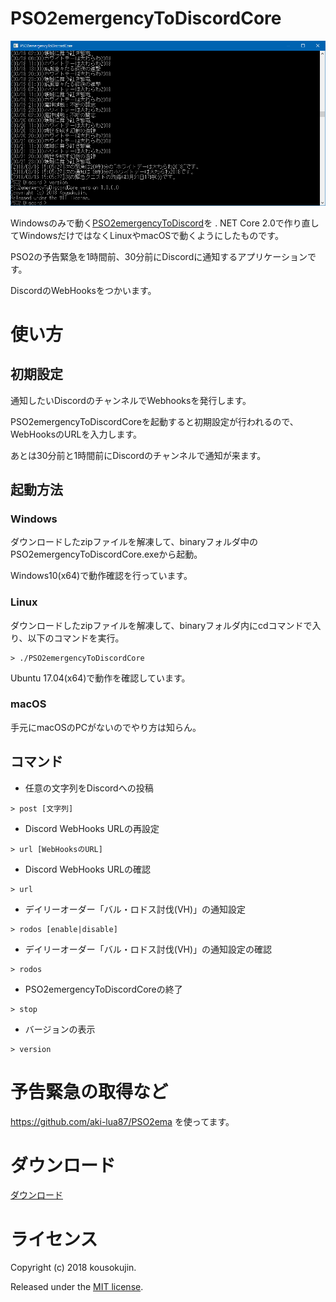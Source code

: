 # PSO2emergencyToDiscordCore
![screenshot](https://raw.githubusercontent.com/kousokujin/PSO2emergencyToDiscordCore/master/screenshot.png)

Windowsのみで動く[PSO2emergencyToDiscord](https://github.com/kousokujin/PSO2emergencyToDiscord)を . NET Core 2.0で作り直してWindowsだけではなくLinuxやmacOSで動くようにしたものです。

PSO2の予告緊急を1時間前、30分前にDiscordに通知するアプリケーションです。

DiscordのWebHooksをつかいます。

# 使い方
## 初期設定
通知したいDiscordのチャンネルでWebhooksを発行します。

PSO2emergencyToDiscordCoreを起動すると初期設定が行われるので、WebHooksのURLを入力します。

あとは30分前と1時間前にDiscordのチャンネルで通知が来ます。

## 起動方法
### Windows

ダウンロードしたzipファイルを解凍して、binaryフォルダ中のPSO2emergencyToDiscordCore.exeから起動。

Windows10(x64)で動作確認を行っています。

### Linux

ダウンロードしたzipファイルを解凍して、binaryフォルダ内にcdコマンドで入り、以下のコマンドを実行。
```Shell
> ./PSO2emergencyToDiscordCore
```

Ubuntu 17.04(x64)で動作を確認しています。


### macOS

手元にmacOSのPCがないのでやり方は知らん。

## コマンド
* 任意の文字列をDiscordへの投稿
```Shell
> post [文字列]
```

* Discord WebHooks URLの再設定
```Shell
> url [WebHooksのURL]
```

* Discord WebHooks URLの確認
```Shell
> url
```

* デイリーオーダー「バル・ロドス討伐(VH)」の通知設定
```Shell
> rodos [enable|disable]
```

* デイリーオーダー「バル・ロドス討伐(VH)」の通知設定の確認
```Shell
> rodos
```

* PSO2emergencyToDiscordCoreの終了
```Shell
> stop
```

* バージョンの表示
```Shell
> version
```
# 予告緊急の取得など
https://github.com/aki-lua87/PSO2ema
を使ってます。

# ダウンロード
[ダウンロード](https://github.com/kousokujin/PSO2emergencyToDiscordCore/releases)

# ライセンス
Copyright (c) 2018 kousokujin.

Released under the [MIT license][].

[MIT license]:http://opensource.org/licenses/mit-license.php "MIT license"